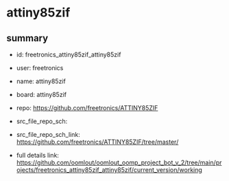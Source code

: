 # attiny85zif
 
## summary 
* id: freetronics_attiny85zif_attiny85zif
* user: freetronics
* name: attiny85zif
* board: attiny85zif
* repo: https://github.com/freetronics/ATTINY85ZIF



* src_file_repo_sch: 
* src_file_repo_sch_link: https://github.com/freetronics/ATTINY85ZIF/tree/master/
* full details link: https://github.com/oomlout/oomlout_oomp_project_bot_v_2/tree/main/projects/freetronics_attiny85zif_attiny85zif/current_version/working  







